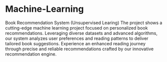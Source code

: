 # Machine-Learning
Book Recommendation System (Unsupervised Learing)
The project shows a cutting-edge machine learning project focused on personalized book recommendations. Leveraging diverse datasets and advanced algorithms, our system analyzes user preferences and reading patterns to deliver tailored book suggestions. Experience an enhanced reading journey through precise and reliable recommendations crafted by our innovative recommendation engine.
